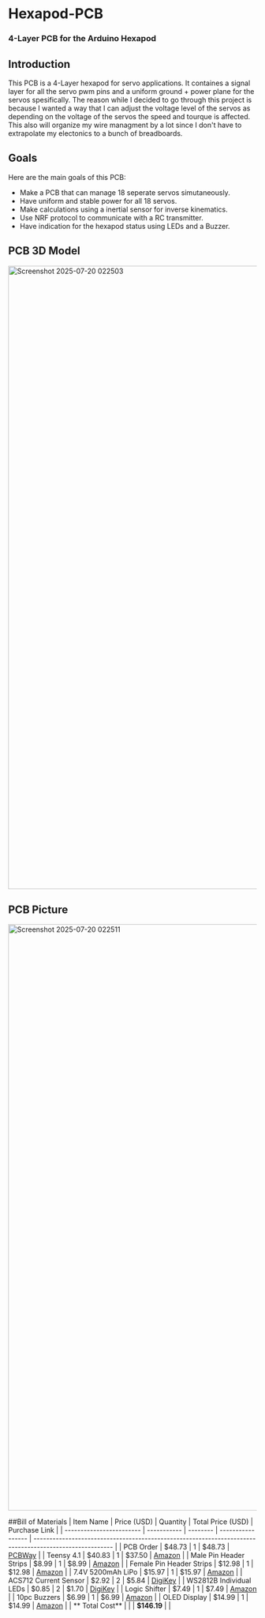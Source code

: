 # Hexapod-PCB
### 4-Layer PCB for the Arduino Hexapod

## Introduction
This PCB is a 4-Layer hexapod for servo applications. It containes a signal layer for all the servo pwm pins and a uniform ground + power plane for the servos spesifically. The reason while I decided to go through this project is because I wanted a way that I can adjust the voltage level of the servos as depending on the voltage of the servos the speed and tourque is affected. This also will organize my wire managment by a lot since I don't have to extrapolate my electonics to a bunch of breadboards.

## Goals
Here are the main goals of this PCB:
- Make a PCB that can manage 18 seperate servos simutaneously.
- Have uniform and stable power for all 18 servos.
- Make calculations using a inertial sensor for inverse kinematics.
- Use NRF protocol to communicate with a RC transmitter.
- Have indication for the hexapod status using LEDs and a Buzzer.
## PCB 3D Model

<img width="1733" height="1263" alt="Screenshot 2025-07-20 022503" src="https://github.com/user-attachments/assets/3d8c5380-46e8-4ae6-9255-cd451b94bc75" />

## PCB Picture

<img width="1176" height="1188" alt="Screenshot 2025-07-20 022511" src="https://github.com/user-attachments/assets/186cd301-15b3-42f7-9e7c-716fdba67d90" />

##Bill of Materials
| Item Name                | Price (USD) | Quantity | Total Price (USD) | Purchase Link                                                                                           |
| ------------------------ | ----------- | -------- | ----------------- | ------------------------------------------------------------------------------------------------------- |
| PCB Order                | \$48.73     | 1        | \$48.73           | [PCBWay](https://www.pcbway.com/QuickOrderOnline.aspx)                                                  |
| Teensy 4.1               | \$40.83     | 1        | \$37.50           | [Amazon](https://www.amazon.com/PJRC-Cortex-M7-Processor-iMXRT1062-Without/dp/B088JY7P2H)               |
| Male Pin Header Strips   | \$8.99      | 1        | \$8.99            | [Amazon](https://www.amazon.com/Straight-Breakaway-Connector-Breadboard-Electronic/dp/B09MYBRW3F)       |
| Female Pin Header Strips | \$12.98     | 1        | \$12.98           | [Amazon](https://www.amazon.com/Exclusive-2-54mm-1x42pin-2x42pin-Break-Away/dp/B0BK87GBM3)              |
| 7.4V 5200mAh LiPo        | \$15.97     | 1        | \$15.97           | [Amazon](https://www.amazon.com/Zeee-5200mAh-Battery-Truggy-Airplane/dp/B06ZYRCPS3)                     |
| ACS712 Current Sensor    | \$2.92      | 2        | \$5.84            | [DigiKey](https://www.digikey.com/en/product-highlight/a/allegro-microsystems/acs712-current-sensor-ic) |
| WS2812B Individual LEDs  | \$0.85      | 2        | \$1.70            | [DigiKey](https://www.digikey.com/en/products/detail/sparkfun-electronics/COM-24837/22321085)           |
| Logic Shifter            | \$7.49      | 1        | \$7.49            | [Amazon](https://www.amazon.com/HiLetgo-Channels-Converter-Bi-Directional-3-3V-5V/dp/B07F7W91LC)        |
| 10pc Buzzers             | \$6.99      | 1        | \$6.99            | [Amazon](https://www.amazon.com/mxuteuk-Electronic-Computers-Printers-Components/dp/B07VK1GJ9X)         |
| OLED Display             | \$14.99     | 1        | \$14.99           | [Amazon](https://www.amazon.com/Hosyond-Display-Self-Luminous-Compatible-Raspberry/dp/B09T6SJBV5)       |
| ** Total Cost**        |             |          | **\$146.19**      |                                                                                                         |
